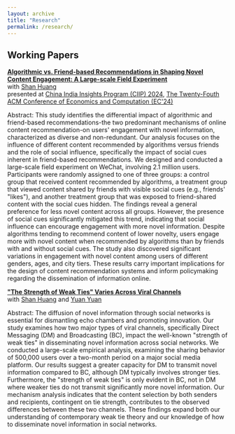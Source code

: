 ```yaml
---
layout: archive
title: "Research"
permalink: /research/
---
```


## Working Papers
[**Algorithmic vs. Friend-based Recommendations in Shaping Novel Content Engagement: A Large-scale Field Experiment**](https://papers.ssrn.com/sol3/papers.cfm?abstract_id=4860857) \
with [Shan Huang](https://www.shanhhuang.com/) \
presented at [China India Insights Program (CIIP) 2024](https://www.hkubs.hku.hk/eventsite/2024-ciip-conference/), [The Twenty-Fouth ACM Conference of Economics and Computation (EC'24)](https://ec24.sigecom.org/)

Abstract: This study identifies the differential impact of algorithmic and friend-based recommendations-the two predominant mechanisms of online content recommendation-on users' engagement with novel information, characterized as diverse and non-redundant. Our analysis focuses on the influence of different content recommended by algorithms versus friends and the role of social influence, specifically the impact of social cues inherent in friend-based recommendations. We designed and conducted a large-scale field experiment on WeChat, involving 2.1 million users. Participants were randomly assigned to one of three groups: a control group that received content recommended by algorithms, a treatment group that viewed content shared by friends with visible social cues (e.g., friends' "likes"), and another treatment group that was exposed to friend-shared content with the social cues hidden. The findings reveal a general preference for less novel content across all groups. However, the presence of social cues significantly mitigated this trend, indicating that social influence can encourage engagement with more novel information. Despite algorithms tending to recommend content of lower novelty, users engage more with novel content when recommended by algorithms than by friends with and without social cues. The study also discovered significant variations in engagement with novel content among users of different genders, ages, and city tiers. These results carry important implications for the design of content recommendation systems and inform policymaking regarding the dissemination of information online.

[**"The Strength of Weak Ties" Varies Across Viral Channels**](https://arxiv.org/abs/2408.03579) \
with [Shan Huang](https://www.shanhhuang.com/) and [Yuan Yuan](https://www.yuan-yy.com/)

Abstract: The diffusion of novel information through social networks is essential for dismantling echo chambers and promoting innovation. Our study examines how two major types of viral channels, specifically Direct Messaging (DM) and Broadcasting (BC), impact the well-known "strength of weak ties" in disseminating novel information across social networks. We conducted a large-scale empirical analysis, examining the sharing behavior of 500,000 users over a two-month period on a major social media platform. Our results suggest a greater capacity for DM to transmit novel information compared to BC, although DM typically involves stronger ties. Furthermore, the "strength of weak ties" is only evident in BC, not in DM where weaker ties do not transmit significantly more novel information. Our mechanism analysis indicates that the content selection by both senders and recipients, contingent on tie strength, contributes to the observed differences between these two channels. These findings expand both our understanding of contemporary weak tie theory and our knowledge of how to disseminate novel information in social networks.